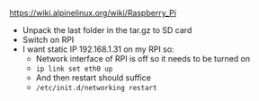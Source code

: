 https://wiki.alpinelinux.org/wiki/Raspberry_Pi

- Unpack the last folder in the tar.gz to SD card
- Switch on RPI
- I want static IP 192.168.1.31 on my RPI so:
  - Network interface of RPI is off so it needs to be turned on
  - `ip link set eth0 up`
  - And then restart should suffice
  - `/etc/init.d/networking restart`
  
